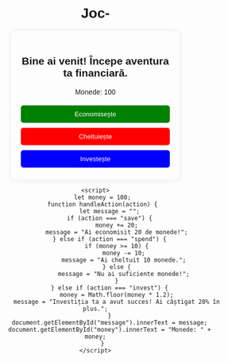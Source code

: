 # Joc-<!DOCTYPE html>
<html lang="ro">
<head>
    <meta charset="UTF-8">
    <meta name="viewport" content="width=device-width, initial-scale=1.0">
    <title>Aventura Economică</title>
    <style>
        body { font-family: Arial, sans-serif; text-align: center; padding: 20px; }
        .card { width: 300px; margin: auto; padding: 20px; border-radius: 10px; box-shadow: 0 0 10px rgba(0, 0, 0, 0.1); }
        button { width: 100%; padding: 10px; margin: 5px 0; border: none; border-radius: 5px; cursor: pointer; }
        .save { background-color: green; color: white; }
        .spend { background-color: red; color: white; }
        .invest { background-color: blue; color: white; }
    </style>
</head>
<body>
    <div class="card">
        <h2 id="message">Bine ai venit! Începe aventura ta financiară.</h2>
        <p id="money">Monede: 100</p>
        <button class="save" onclick="handleAction('save')">Economisește</button>
        <button class="spend" onclick="handleAction('spend')">Cheltuiește</button>
        <button class="invest" onclick="handleAction('invest')">Investește</button>
    </div>

    <script>
        let money = 100;
        function handleAction(action) {
            let message = "";
            if (action === "save") {
                money += 20;
                message = "Ai economisit 20 de monede!";
            } else if (action === "spend") {
                if (money >= 10) {
                    money -= 10;
                    message = "Ai cheltuit 10 monede.";
                } else {
                    message = "Nu ai suficiente monede!";
                }
            } else if (action === "invest") {
                money = Math.floor(money * 1.2);
                message = "Investiția ta a avut succes! Ai câștigat 20% în plus.";
            }
            document.getElementById("message").innerText = message;
            document.getElementById("money").innerText = "Monede: " + money;
        }
    </script>
</body>
</html>
